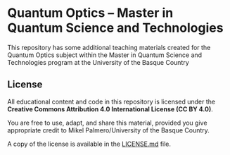 # Quantum Optics – Master in Quantum Science and Technologies
This repository has some additional teaching materials created for the Quantum Optics subject within the Master in Quantum Science and Technologies program at the University of the Basque Country

## License

All educational content and code in this repository is licensed under the
**Creative Commons Attribution 4.0 International License (CC BY 4.0)**.

You are free to use, adapt, and share this material, provided you give appropriate credit to Mikel Palmero/University of the Basque Country.

A copy of the license is available in the [LICENSE.md](LICENSE.md) file.

